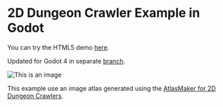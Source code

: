 # 2D Dungeon Crawler Example in Godot

You can try the HTML5 demo [here](https://zoopersoft.com/stuff/2D_dungeon_crawler_example_in_Godot/).

Updated for Godot 4 in separate [branch](https://github.com/zooperdan/2D-Dungeon-Crawler-Example-in-Godot/tree/godot4).

![This is an image](Screenshot/screenshot.jpg)

This example use an image atlas generated using the [AtlasMaker for 2D Dungeon Crawlers](https://github.com/zooperdan/AtlasMaker-for-2D-Dungeon-Crawlers).
